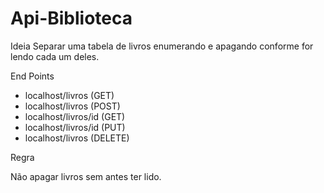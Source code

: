 # Api-Biblioteca

Ideia
Separar uma tabela de livros enumerando e apagando conforme for lendo cada um deles.


End Points

- localhost/livros (GET)
- localhost/livros (POST)
- localhost/livros/id (GET)
- localhost/livros/id (PUT)
- localhost/livros (DELETE)

Regra

Não apagar livros sem antes ter lido.
